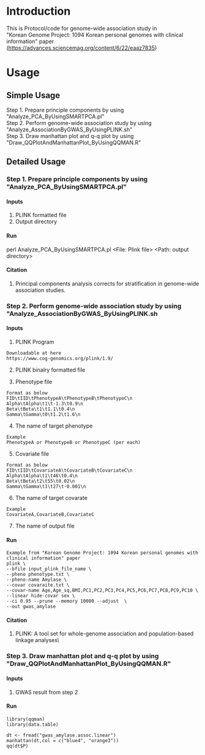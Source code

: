 # Introduction
This is Protocol/code for genome-wide association study in  
"Korean Genome Project: 1094 Korean personal genomes with clinical information" paper
(https://advances.sciencemag.org/content/6/22/eaaz7835)


# Usage

## Simple Usage  
Step 1. Prepare principle components by using "Analyze_PCA_ByUsingSMARTPCA.pl"  
Step 2. Perform genome-wide association study by using "Analyze_AssociationByGWAS_ByUsingPLINK.sh"  
Step 3. Draw manhattan plot and q-q plot by using "Draw_QQPlotAndManhattanPlot_ByUsingQQMAN.R"  


## Detailed Usage 

### Step 1. Prepare principle components by using "Analyze_PCA_ByUsingSMARTPCA.pl"

#### Inputs
1. PLINK formatted file  
2. Output directory  

#### Run
perl Analyze_PCA_ByUsingSMARTPCA.pl <File: Plink file> <Path: output directory>  

#### Citation
1. Principal components analysis corrects for stratification in genome-wide association studies.  


### Step 2. Perform genome-wide association study by using "Analyze_AssociationByGWAS_ByUsingPLINK.sh

#### Inputs
1. PLINK Program
```
Downloadable at here
https://www.cog-genomics.org/plink/1.9/
```

2. PLINK binalry formatted file

3. Phenotype file
```
Format as below
FID\tIID\tPhenotypeA\tPhenotypeB\tPhenotypeC\n
Alpha\tAlpha\t1\t-1.3\t0.9\n
Beta\tBeta\t1\t1.1\t0.4\n
Gamma\tGamma\t0\t1.2\t1.6\n
```

4. The name of target phenotype
```
Example
PhenotypeA or PhenotypeB or PhenotypeC (per each)
```

5. Covariate file
```
Format as below
FID\tIID\tCovariateA\tCovariateB\tCovariateC\n
Alpha\tAlpha\t1\t46\t0.4\n
Beta\tBeta\t2\t55\t0.02\n
Gamma\tGamma\t1\t27\t-0.001\n
```

6. The name of target covarate
```
Example
CovariateA,CovariateB,CovariateC
```

7. The name of output file

#### Run
```
Example from "Korean Genome Project: 1094 Korean personal genomes with clinical information" paper
plink \
--bfile input_plink_file_name \
--pheno phenotype.txt \
--pheno-name Amylase \
--covar covaraite.txt \
--covar-name Age,Age_sq,BMI,PC1,PC2,PC3,PC4,PC5,PC6,PC7,PC8,PC9,PC10 \
--linear hide-covar sex \
--ci 0.95 --prune --memory 10000 --adjust  \
--out gwas_amylase
```

#### Citation
1. PLINK: A tool set for whole-genome association and population-based linkage analyses\\


### Step 3. Draw manhattan plot and q-q plot by using "Draw_QQPlotAndManhattanPlot_ByUsingQQMAN.R" 

#### Inputs
1. GWAS result from step 2

#### Run
```
library(qqman)
library(data.table)

dt <- fread("gwas_amylase.assoc.linear")
manhattan(dt,col = c("blue4", "orange3"))
qq(dt$P)
```

